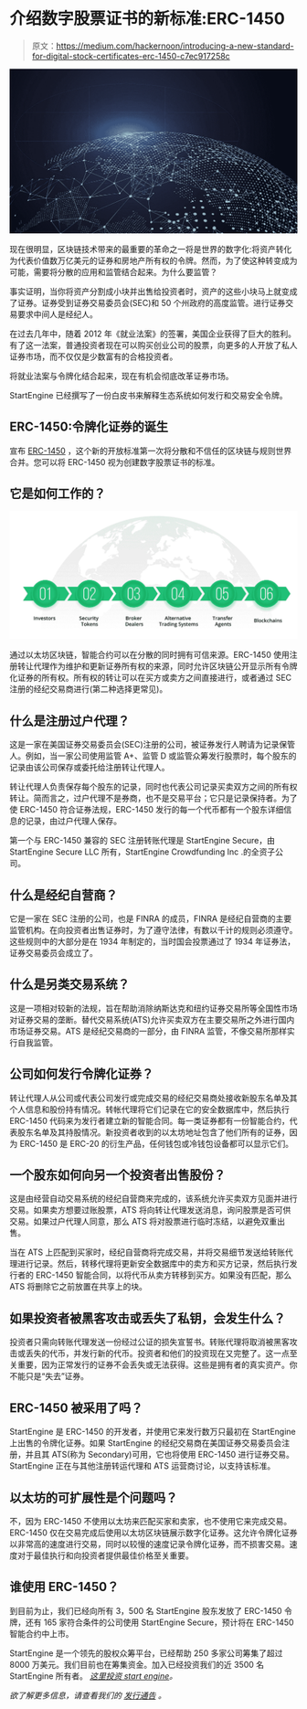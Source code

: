 # 介绍数字股票证书的新标准:ERC-1450

> 原文：<https://medium.com/hackernoon/introducing-a-new-standard-for-digital-stock-certificates-erc-1450-c7ec917258c>

![](img/4d190a34e4d7852859306d212e3c0548.png)

现在很明显，区块链技术带来的最重要的革命之一将是世界的数字化:将资产转化为代表价值数万亿美元的证券和房地产所有权的令牌。然而，为了使这种转变成为可能，需要将分散的应用和监管结合起来。为什么要监管？

事实证明，当你将资产分割成小块并出售给投资者时，资产的这些小块马上就变成了证券。证券受到证券交易委员会(SEC)和 50 个州政府的高度监管。进行证券交易要求中间人是经纪人。

在过去几年中，随着 2012 年《就业法案》的签署，美国企业获得了巨大的胜利。有了这一法案，普通投资者现在可以购买创业公司的股票，向更多的人开放了私人证券市场，而不仅仅是少数富有的合格投资者。

将就业法案与令牌化结合起来，现在有机会彻底改革证券市场。

StartEngine 已经撰写了一份白皮书来解释生态系统如何发行和交易安全令牌。

## ERC-1450:令牌化证券的诞生

宣布 [ERC-1450](https://github.com/ethereum/EIPs/pull/1450) ，这个新的开放标准第一次将分散和不信任的区块链与规则世界合并。您可以将 ERC-1450 视为创建数字股票证书的标准。

## 它是如何工作的？

![](img/10f76ea9cb5c069c114dd79768b02107.png)

通过以太坊区块链，智能合约可以在分散的同时拥有可信来源。ERC-1450 使用注册转让代理作为维护和更新证券所有权的来源，同时允许区块链公开显示所有令牌化证券的所有权。所有权的转让可以在买方或卖方之间直接进行，或者通过 SEC 注册的经纪交易商进行(第二种选择更常见)。

## 什么是注册过户代理？

这是一家在美国证券交易委员会(SEC)注册的公司，被证券发行人聘请为记录保管人。例如，当一家公司使用监管 A+、监管 D 或监管众筹发行股票时，每个股东的记录由该公司保存或委托给注册转让代理人。

转让代理人负责保存每个股东的记录，同时也代表公司记录买卖双方之间的所有权转让。简而言之，过户代理不是券商，也不是交易平台；它只是记录保持者。为了使 ERC-1450 符合证券法规，ERC-1450 发行的每一个代币都有一个股东详细信息的记录，由过户代理人保存。

第一个与 ERC-1450 兼容的 SEC 注册转账代理是 StartEngine Secure，由 StartEngine Secure LLC 所有，StartEngine Crowdfunding Inc .的全资子公司。

## 什么是经纪自营商？

它是一家在 SEC 注册的公司，也是 FINRA 的成员，FINRA 是经纪自营商的主要监管机构。在向投资者出售证券时，为了遵守法律，有数以千计的规则必须遵守。这些规则中的大部分是在 1934 年制定的，当时国会投票通过了 1934 年证券法，证券交易委员会成立了。

## 什么是另类交易系统？

这是一项相对较新的法规，旨在帮助消除纳斯达克和纽约证券交易所等全国性市场对证券交易的垄断。替代交易系统(ATS)允许买卖双方在主要交易所之外进行国内市场证券交易。ATS 是经纪交易商的一部分，由 FINRA 监管，不像交易所那样实行自我监管。

## 公司如何发行令牌化证券？

转让代理人从公司或代表公司发行或完成交易的经纪交易商处接收新股东名单及其个人信息和股份持有情况。转帐代理将它们记录在它的安全数据库中，然后执行 ERC-1450 代码来为发行者建立新的智能合同。每一类证券都有一份智能合约，代表股东名单及其持股情况。新投资者收到的以太坊地址包含了他们所有的证券，因为 ERC-1450 是 ERC-20 的衍生产品，任何钱包或冷钱包设备都可以显示它们。

## 一个股东如何向另一个投资者出售股份？

这是由经营自动交易系统的经纪自营商来完成的，该系统允许买卖双方见面并进行交易。如果卖方想要过账股票，ATS 将向转让代理发送消息，询问股票是否可供交易。如果过户代理人同意，那么 ATS 将对股票进行临时冻结，以避免双重出售。

当在 ATS 上匹配到买家时，经纪自营商将完成交易，并将交易细节发送给转账代理进行记录。然后，转移代理将更新安全数据库中的卖方和买方记录，然后执行发行者的 ERC-1450 智能合同，以将代币从卖方转移到买方。如果没有匹配，那么 ATS 将删除它之前放置在共享上的块。

## 如果投资者被黑客攻击或丢失了私钥，会发生什么？

投资者只需向转账代理发送一份经过公证的损失宣誓书。转账代理将取消被黑客攻击或丢失的代币，并发行新的代币。投资者和他们的投资现在又完整了。这一点至关重要，因为正常发行的证券不会丢失或无法获得。这些是拥有者的真实资产。你不能只是“失去”证券。

## ERC-1450 被采用了吗？

StartEngine 是 ERC-1450 的开发者，并使用它来发行数万只最初在 StartEngine 上出售的令牌化证券。如果 StartEngine 的经纪交易商在美国证券交易委员会注册，并且其 ATS(称为 Secondary)可用，它也将使用 ERC-1450 进行证券交易。StartEngine 正在与其他注册转运代理和 ATS 运营商讨论，以支持该标准。

## 以太坊的可扩展性是个问题吗？

不，因为 ERC-1450 不使用以太坊来匹配买家和卖家，也不使用它来完成交易。ERC-1450 仅在交易完成后使用以太坊区块链展示数字化证券。这允许令牌化证券以非常高的速度进行交易，同时以较慢的速度记录令牌化证券，而不损害交易。速度对于最佳执行和向投资者提供最佳价格至关重要。

## 谁使用 ERC-1450？

到目前为止，我们已经向所有 3，500 名 StartEngine 股东发放了 ERC-1450 令牌，还有 165 家符合条件的公司使用 StartEngine Secure，预计将在 ERC-1450 智能合约中上市。

StartEngine 是一个领先的股权众筹平台，已经帮助 250 多家公司筹集了超过 8000 万美元。我们目前也在筹集资金。加入已经投资我们的近 3500 名 StartEngine 所有者。 [*这里投资 start engine*](https://www.startengine.com/own?utm_source=Medium)*。*

*欲了解更多信息，请查看我们的* [*发行通告*](https://www.sec.gov/Archives/edgar/data/1661779/000114420419013344/tv515967_253g2.htm) *。*